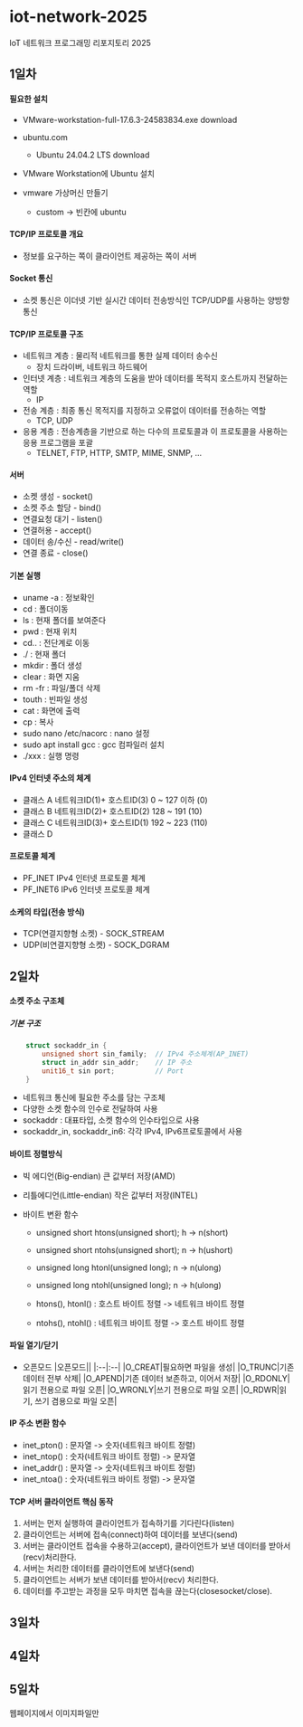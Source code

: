 # iot-network-2025
loT  네트워크 프로그래밍 리포지토리 2025

## 1일차

#### 필요한 설치
- VMware-workstation-full-17.6.3-24583834.exe download
- ubuntu.com 
    - Ubuntu 24.04.2 LTS download
- VMware Workstation에 Ubuntu 설치

- vmware 가상머신 만들기
    - custom -> 빈칸에 ubuntu
    
#### TCP/IP 프로토콜 개요 
- 정보를 요구하는 쪽이 클라이언트 제공하는 쪽이 서버

#### Socket 통신
- 소켓 통신은 이더넷 기반 실시간 데이터 전송방식인 TCP/UDP를 사용하는 양방향 통신

#### TCP/IP 프로토콜 구조
- 네트워크 계층 : 물리적 네트워크를 통한 실제 데이터 송수신 
    - 장치 드라이버, 네트워크 하드웨어
- 인터넷 계층 : 네트워크 계층의 도움을 받아 데이터를 목적지 호스트까지 전달하는 역할
    - IP
- 전송 계층 : 최종 통신 목적지를 지정하고 오류없이 데이터를 전송하는 역할
    - TCP, UDP
- 응용 계층 : 전송계층을 기반으로 하는 다수의 프로토콜과 이 프로토콜을 사용하는 응용 프로그램을 포괄
    - TELNET, FTP, HTTP, SMTP, MIME, SNMP, ...


#### 서버
- 소켓 생성 - socket()
- 소켓 주소 할당 - bind()
- 연결요청 대기 - listen()
- 연결허용 - accept()
- 데이터 송/수신 - read/write()
- 연결 종료 - close()

#### 기본 실행
- uname -a : 정보확인
- cd : 폴더이동
- ls : 현재 폴더를 보여준다
- pwd : 현재 위치
- cd.. : 전단계로 이동
- ./ : 현재 폴더
- mkdir : 폴더 생성
- clear : 화면 지움
- rm -fr : 파일/폴더 삭제
- touth : 빈파일 생성
- cat : 화면에 출력 
- cp : 복사
- sudo nano /etc/nacorc : nano 설정
- sudo apt install gcc : gcc 컴파일러 설치
- ./xxx : 실행 명령

#### IPv4 인터넷 주소의 체계
- 클래스 A  네트워크ID(1)+ 호스트ID(3)  0 ~ 127 이하 (0)
- 클래스 B  네트워크ID(2)+ 호스트ID(2)  128 ~ 191 (10)
- 클래스 C  네트워크ID(3)+ 호스트ID(1)  192 ~ 223 (110)
- 클래스 D  

#### 프로토콜 체계
- PF_INET   IPv4 인터넷 프로토콜 체계
- PF_INET6  IPv6 인터넷 프로토콜 체계

#### 소케의 타입(전송 방식)
- TCP(연결지향형 소켓) - SOCK_STREAM
- UDP(비연결지향형 소켓) - SOCK_DGRAM

## 2일차

#### 소켓 주소 구조체

##### 기본 구조
```c++
    struct sockaddr_in {
        unsigned short sin_family;  // IPv4 주소체계(AP_INET)
        struct in_addr sin_addr;    // IP 주소
        unit16_t sin port;          // Port
    }
```

- 네트워크 통신에 필요한 주소를 담는 구조체
- 다양한 소켓 함수의 인수로 전달하여 사용
- sockaddr : 대표타입, 소켓 함수의 인수타입으로 사용
- sockaddr_in, sockaddr_in6: 각각 IPv4, IPv6프로토콜에서 사용

#### 바이트 정렬방식
- 빅 에디언(Big-endian)     큰 값부터 저장(AMD)
- 리틀에디언(Little-endian) 작은 값부터 저장(INTEL)

- 바이트 변환 함수
    - unsigned short htons(unsigned short);     h -> n(short)
    - unsigned short ntohs(unsigned short);     n -> h(ushort)
    - unsigned long htonl(unsigned long);       n -> n(ulong)
    - unsigned long ntohl(unsigned long);       n -> h(ulong)

    - htons(), htonl() : 호스트 바이트 정렬 -> 네트워크 바이트 정렬
    - ntohs(), ntohl() : 네트워크 바이트 정렬 -> 호스트 바이트 정렬

#### 파일 열기/닫기

- 오픈모드
    |오픈모드||
    |:--|:--|
    |O_CREAT|필요하면 파일을 생성|
    |O_TRUNC|기존 데이터 전부 삭제|
    |O_APEND|기존 데이터 보존하고, 이어서 저장|
    |O_RDONLY|읽기 전용으로 파일 오픈|
    |O_WRONLY|쓰기 전용으로 파일 오픈|
    |O_RDWR|읽기, 쓰기 겸용으로 파일 오픈|

#### IP 주소 변환 함수
- inet_pton() : 문자열 -> 숫자(네트워크 바이트 정렬)
- inet_ntop() : 숫자(네트워크 바이트 정렬) -> 문자열
- inet_addr() : 문자열 -> 숫자(네트워크 바이트 정렬)
- inet_ntoa() : 숫자(네트워크 바이트 정렬) -> 문자열

#### TCP 서버 클라이언트 핵심 동작
1. 서버는 먼저 실행하여 클라이언트가 접속하기를 기다린다(listen)
2. 클라이언트는 서버에 접속(connect)하여 데이터를 보낸다(send)
3. 서버는 클라이언트 접속을 수용하고(accept), 클라이언트가 보낸 데이터를 받아서(recv)처리한다.
4. 서버는 처리한 데이터를 클라이언트에 보낸다(send)
5. 클라이언트는 서버가 보낸 데이터를 받아서(recv) 처리한다.
6. 데이터를 주고받는 과정을 모두 마치면 접속을 끊는다(closesocket/close).


## 3일차

## 4일차

## 5일차

웹페이지에서 이미지파일만 